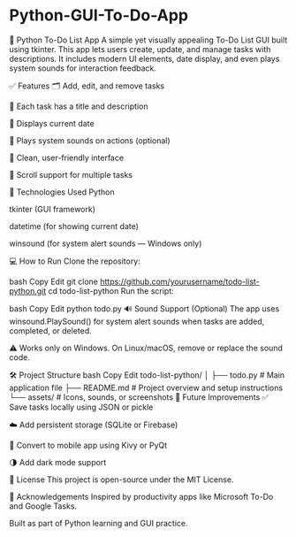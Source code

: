 
# Python-GUI-To-Do-App

📝 Python To-Do List App
A simple yet visually appealing To-Do List GUI built using tkinter. This app lets users create, update, and manage tasks with descriptions. It includes modern UI elements, date display, and even plays system sounds for interaction feedback.

✅ Features
🗂️ Add, edit, and remove tasks

📄 Each task has a title and description

📅 Displays current date

🔔 Plays system sounds on actions (optional)

🎨 Clean, user-friendly interface

🔼 Scroll support for multiple tasks

🚀 Technologies Used
Python

tkinter (GUI framework)

datetime (for showing current date)

winsound (for system alert sounds — Windows only)

💻 How to Run
Clone the repository:

bash
Copy
Edit
git clone https://github.com/yourusername/todo-list-python.git
cd todo-list-python
Run the script:

bash
Copy
Edit
python todo.py
🔊 Sound Support (Optional)
The app uses winsound.PlaySound() for system alert sounds when tasks are added, completed, or deleted.

⚠️ Works only on Windows. On Linux/macOS, remove or replace the sound code.

🛠️ Project Structure
bash
Copy
Edit
todo-list-python/
│
├── todo.py         # Main application file
├── README.md       # Project overview and setup instructions
└── assets/         # Icons, sounds, or screenshots
📌 Future Improvements
✅ Save tasks locally using JSON or pickle

☁️ Add persistent storage (SQLite or Firebase)

📱 Convert to mobile app using Kivy or PyQt

🌗 Add dark mode support

📜 License
This project is open-source under the MIT License.

🙌 Acknowledgements
Inspired by productivity apps like Microsoft To-Do and Google Tasks.

Built as part of Python learning and GUI practice.
